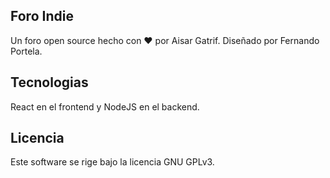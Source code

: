 ## Foro Indie
Un foro open source hecho con ❤️ por Aisar Gatrif. Diseñado por Fernando Portela.

## Tecnologias
React en el frontend y NodeJS en el backend.

## Licencia
Este software se rige bajo la licencia GNU GPLv3.
